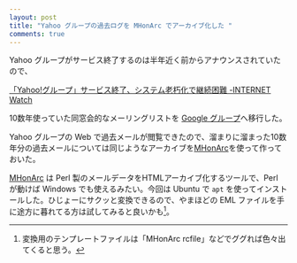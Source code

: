 ```yaml
---
layout: post
title: "Yahoo グループの過去ログを MHonArc でアーカイブ化した "
comments: true
---
```


Yahoo グループがサービス終了するのは半年近く前からアナウンスされていたので、

[「Yahoo!グループ」サービス終了、システム老朽化で継続困難 -INTERNET Watch][71]

10数年使っていた同窓会的なメーリングリストを [Google グループ][85]へ移行した。

Yahoo グループの Web で過去メールが閲覧できたので、溜まりに溜まった10数年分の過去メールについては同じようなアーカイブを[MHonArc][98]を使って作っておいた。

[MHonArc][98] は Perl 製のメールデータをHTMLアーカイブ化するツールで、Perl が動けば Windows でも使えるみたい。今回は Ubuntu で `apt` を使ってインストールした。ひじょーにサクッと変換できるので、やまほどの EML ファイルを手に途方に暮れてる方は試してみると良いかも[^01]。


[71]: http://internet.watch.impress.co.jp/docs/news/20131218_628285.html
[85]: https://groups.google.com/forum/#!overview
[98]: http://www.mhonarc.org/

[^01]: 変換用のテンプレートファイルは「MHonArc rcfile」などでググれば色々出てくると思う。
